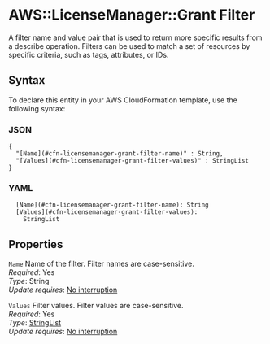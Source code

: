 # AWS::LicenseManager::Grant Filter<a name="aws-properties-licensemanager-grant-filter"></a>

A filter name and value pair that is used to return more specific results from a describe operation\. Filters can be used to match a set of resources by specific criteria, such as tags, attributes, or IDs\.

## Syntax<a name="aws-properties-licensemanager-grant-filter-syntax"></a>

To declare this entity in your AWS CloudFormation template, use the following syntax:

### JSON<a name="aws-properties-licensemanager-grant-filter-syntax.json"></a>

```
{
  "[Name](#cfn-licensemanager-grant-filter-name)" : String,
  "[Values](#cfn-licensemanager-grant-filter-values)" : StringList
}
```

### YAML<a name="aws-properties-licensemanager-grant-filter-syntax.yaml"></a>

```
  [Name](#cfn-licensemanager-grant-filter-name): String
  [Values](#cfn-licensemanager-grant-filter-values): 
    StringList
```

## Properties<a name="aws-properties-licensemanager-grant-filter-properties"></a>

`Name`  <a name="cfn-licensemanager-grant-filter-name"></a>
Name of the filter\. Filter names are case\-sensitive\.  
*Required*: Yes  
*Type*: String  
*Update requires*: [No interruption](https://docs.aws.amazon.com/AWSCloudFormation/latest/UserGuide/using-cfn-updating-stacks-update-behaviors.html#update-no-interrupt)

`Values`  <a name="cfn-licensemanager-grant-filter-values"></a>
Filter values\. Filter values are case\-sensitive\.  
*Required*: Yes  
*Type*: [StringList](aws-properties-licensemanager-grant-stringlist.md)  
*Update requires*: [No interruption](https://docs.aws.amazon.com/AWSCloudFormation/latest/UserGuide/using-cfn-updating-stacks-update-behaviors.html#update-no-interrupt)